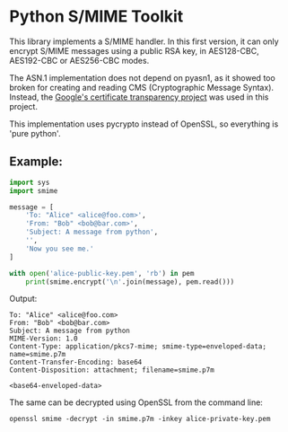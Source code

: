 Python S/MIME Toolkit
=====================

This library implements a S/MIME handler. In this first version, it can only
encrypt S/MIME messages using a public RSA key, in AES128-CBC, AES192-CBC or
AES256-CBC modes.

The ASN.1 implementation does not depend on pyasn1, as it showed too broken for
creating and reading CMS (Cryptographic Message Syntax). Instead, the [Google's
certificate transparency project](https://www.certificate-transparency.org/)
was used in this project.

This implementation uses pycrypto instead of OpenSSL, so everything is 'pure
python'.


Example:
--------

```python
import sys
import smime

message = [
    'To: "Alice" <alice@foo.com>',
    'From: "Bob" <bob@bar.com>',
    'Subject: A message from python',
    '',
    'Now you see me.'
]

with open('alice-public-key.pem', 'rb') in pem
    print(smime.encrypt('\n'.join(message), pem.read()))
```

Output:

```
To: "Alice" <alice@foo.com>
From: "Bob" <bob@bar.com>
Subject: A message from python
MIME-Version: 1.0
Content-Type: application/pkcs7-mime; smime-type=enveloped-data; name=smime.p7m
Content-Transfer-Encoding: base64
Content-Disposition: attachment; filename=smime.p7m

<base64-enveloped-data>
```

The same can be decrypted using OpenSSL from the command line:

```
openssl smime -decrypt -in smime.p7m -inkey alice-private-key.pem
```

